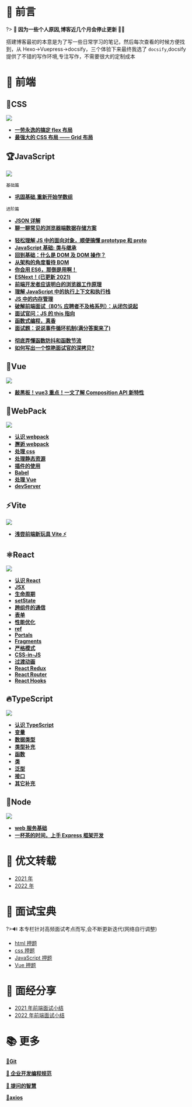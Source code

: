 # 🎨 前言

<!-- ?> 小 tao 在这里祝大家新年快乐 🎉🎉 -->

?> **🌟 因为一些个人原因,博客近几个月会停止更新 🤡🤡**

搭建博客最初的本意是为了写一些日常学习的笔记，然后每次查看的时候方便找到，从 Hexo->Vuepress->docsify，三个体验下来最终我选了 `docsify`,docsify 提供了不错的写作环境,专注写作，不需要很大的定制成本

# 🎉 前端

## 🎨CSS

![](https://gitee.com/itsandy/picgo-img/raw/master/未分类/css.png)

- [**一劳永逸的搞定 flex 布局**](css/flex?id=flex-布局)
- [**最强大的 CSS 布局 —— Grid 布局**](css/grid?id=grid-布局)

## 🏆JavaScript

![](https://gitee.com/itsandy/picgo-img/raw/master/未分类/JavaScript.png)

`基础篇`

- [**巩固基础,重新开始学数组**](javascript/basic/array)

<!-- - [**Arguments 对象深入了解**](javascript/advanced/arguments?id=arguments) -->

`进阶篇`

- [**JSON 详解**](javascript/basic/json?id=json)
- [**聊一聊常见的浏览器端数据存储方案**](javascript/basic/storage?id=浏览器存储方案)
<!-- - [浏览器事件解析](javascript/basic/flow-events?id=浏览器事件解析) -->
- [**轻松理解 JS 中的面向对象，顺便搞懂 prototype 和 proto**](javascript/object-oriented/object-oriented?id=面向对象是现实的抽象方式)
- [**JavaScript 基础: 类与继承**](javascript/object-oriented/es6-class?id=class-定义类的方式)
- [**回到基础：什么是 DOM 及 DOM 操作？**](javascript/dom?id=dom操作架构)
- [**从架构的角度看待 BOM**](javascript/bom?id=bom-浏览器操作)
- [**你会用 ES6，那倒是用啊！**](javascript/es6?id=es6-新特性)
- [**ESNext！(已更新 2021)**](javascript/es-next?id=es6)
- [**前端开发者应该明白的浏览器工作原理**](javascript/advanced/browser-run-theory?id=浏览器的工作原理)
- [**理解 JavaScript 中的执行上下文和执行栈**](javascript/advanced/js-implementation?id=javascript-的执行过程)
- [**JS 中的内存管理**](javascript/advanced/memory-management?id=认识内存管理)
- [**破解前端面试（80% 应聘者不及格系列）：从闭包说起**](javascript/advanced/js-closure?id=让人迷惑的闭包)
- [**面试官问：JS 的 this 指向**](javascript/advanced/this-point?id=为什么需要-this？)
- [**函数式编程，真香**](javascript/advanced/pure-function?id=函数式编程)
- [**面试题：说说事件循环机制(满分答案来了)**](javascript/advanced/event-loop?id=事件循环)
<!-- - [**错误处理方案**](javascript/advanced/handle-error?id=错误处理方案) -->
- [**彻底弄懂函数防抖和函数节流**](javascript/advanced/debounce-throttle?id=防抖和节流)
- [**如何写出一个惊艳面试官的深拷贝?**](javascript/senior/depth-copy?id=浅拷贝和深拷贝)

## 🌈Vue

![](https://gitee.com/itsandy/picgo-img/raw/master/未分类/vue.png)

<!-- - [**认识 vue**](vue/readme?id=vue) -->
<!-- - [**数组更新检测**](vue/list?id=数组更新检测) -->

- [**敲黑板！vue3 重点！一文了解 Composition API 新特性**](vue/composition/readme?id=composition-api)

## 🎈WebPack

![](https://gitee.com/itsandy/picgo-img/raw/master/未分类/webpack.png)

- [**认识 webpack** ](webpack/readme?id=webpack)
- [**邂逅 webpack** ](webpack/default?id=邂逅webpack)
- [**处理 css** ](webpack/css?id=处理css)
- [**处理静态资源** ](webpack/image?id=处理静态资源)
- [**插件的使用** ](webpack/plugin?id=插件的使用)
- [**Babel** ](webpack/babel?id=Babel)
- [**处理 Vue** ](webpack/vue?id=处理vue)
- [**devServer** ](webpack/server?id=devServer)

## ⚡Vite

![](https://gitee.com/itsandy/picgo-img/raw/master/未分类/vite.jpg)

- [**浅尝前端新玩具 Vite ⚡**](vite/basic?id=vite)

## ⚛React

![](https://gitee.com/itsandy/picgo-img/raw/master/未分类/react.png)

- [**认识 React**](react/readme?id=react)
- [**JSX**](react/jsx?id=jsx)
- [**生命周期**](react/lifecycle?id=生命周期)
- [**setState**](react/state?id=setstate)
- [**跨组件的通信**](react/cross-communication?id=跨组件的通信)
- [**表单** ](react/form?id=表单)
- [**性能优化** ](react/performance-optimization?id=性能优化)
- [**ref** ](react/refs?id=refs)
- [**Portals**](react/portals?id=portals)
- [**Fragments**](react/fragments?id=fragments)
- [**严格模式**](react/strictMode?id=strictMode)
- [**CSS-in-JS**](react/css-in-js?id=css-in-js)
- [**过渡动画** ](react/transition?id=react-transition-group)
- [**React Redux**](react/redux?id=redux)
- [**React Router**](react/router?id=react-router)
- [**React Hooks**](react/hooks?id=react-hooks)

## 🔥TypeScript

![](https://gitee.com/itsandy/picgo-img/raw/master/未分类/TypeScript.png)

- [**认识 TypeScript**](typescript/readme?id=typescript)
- [**变量**](typescript/variable?id=typescript中的变量)
- [**数据类型**](typescript/data-type?id=数据类型)
- [**类型补充**](typescript/type-supplementary?id=类型补充)
- [**函数**](typescript/function?id=函数)
- [**类**](typescript/class?id=类)
- [**泛型**](typescript/genericity?id=泛型)
- [**接口**](typescript/interface?id=接口的声明)
- [**其它补充**](typescript/other?id=其他补充)

## 👴Node

![](https://gitee.com/itsandy/picgo-img/raw/master/未分类/node.png)

- [**web 服务基础**](node/03-web-development-foundation/01-web-services-bas?id=web-服务基础)
- [**一杯茶的时间，上手 Express 框架开发**](node/03-web-development-foundation/02-express?id=express)

<!-- ## 📊 前端数据可视化

- [**应用场景**](data-visualization/01-application-scenarios?id=数据可视化应用场景)
- [**技术选型**](data-visualization/02-technical-options?id=数据可视化前端技术选型)
- [**稀缺中的稀缺—— 地图可视化（百度+高德）**](data-visualization/map) -->

<!-- # 😫 数据结构与算法

?>🔊 本专栏只针对 JavaScript 开发者撰写的数据结构与算法专栏 -->

<!-- - [排序算法](/algorithm/sort?id=排序算法) -->

# 📘 优文转载

- [2021 年](/collect/2021?id=_2021年)
- [2022 年](/collect/2022?id=_2022-年)

# 🛫 面试宝典

?>🔊 本专栏针对高频面试考点而写,会不断更新迭代(网络自行调整)

- [html 押题](https://codertao.notion.site/HTML-e3771f27d64146eea01424f59a522415)
- [css 押题](https://codertao.notion.site/CSS-c860c4415f3a41cf972a3b3d7963ac36)
- [JavaScript 押题](https://codertao.notion.site/JavaScript-2573899d201640fa9f4c73e63f6305ef)
- [Vue 押题](https://codertao.notion.site/Vue-dfc1f9a213374182a1c3e7a4afaebc3f)

# 📝 面经分享

- [2021 年前端面试小结](interview/scene/2021?id=_2021-年前端面试小结)
- [2022 年前端面试小结](interview/scene/2022?id=_2022-年前端面试小结)

# 📚 更多

[**🔰Git**](git/basic?id=git)

[**👏 企业开发编程规范**](specification/readme?id=企业开发编程规范)

[**📣 提问的智慧**](more/qulz/readme)

[**🔧axios**](more/axios/basic?id=axios)

<!-- ## [**🔮 代码片段**](more/code-clips/readme?id=代码片段) -->

<!-- ## 🏹docker

- **【一】docker 基础**`暂不更新，专注前端`
  - [1 - 认识 docker](more/docker/readme)
  - [2 - 安装 docker](more/docker/installation)
  - [3 - docker 的基本使用](more/docker/basic)
  - [4 - docker 多容器的操作](more/docker/more-container)
  - [5 - docker 端口映射和模式讲解](more/docker/prot-map) -->

<!-- ## 📂 技术面试题

- **JavaScript 面试题**
  - [1 - 作用域提升](javascript/advanced/scope-interview?id=作用域提升面试题)
  - [2 - this 指向](javascript/advanced/this-interview?id=面试题一)
  - [3 - 事件循环](interview/javascript/event-loop?id=事件循环面试题)
  - [4 - 手写 apply、call、bind](interview/javascript/write-apply?id=手写-apply、call、bind) -->

